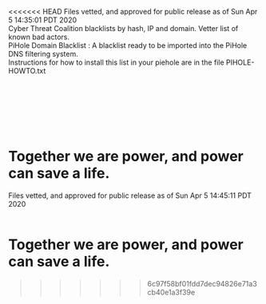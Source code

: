 <<<<<<< HEAD
Files vetted, and approved for public release as of Sun Apr  5 14:35:01 PDT 2020
<BR>
Cyber Threat Coalition blacklists by hash, IP  and domain. Vetter list of known bad actors. 
<br>
PiHole Domain Blacklist : A blacklist ready to be imported into the PiHole DNS filtering system. <br>
Instructions for how to install this list in your piehole are in the file PIHOLE-HOWTO.txt
<br>


<br><br><h1>Together we are power, and power can save a life.</h1>
=======
Files vetted, and approved for public release as of Sun Apr  5 14:45:11 PDT 2020<br><br><h1>Together we are power, and power can save a life.</h1>
>>>>>>> 6c97f58bf01fdd7dec94826e71a3cb40e1a3f39e
